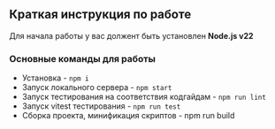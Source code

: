 ## Краткая инструкция по работе
Для начала работы у вас должент быть установлен **Node.js v22** 

### Основные команды для работы
- Установка - `npm i`
- Запуск локального сервера - `npm start`
- Запуск тестирования на соответствия кодгайдам - `npm run lint`
- Запуск vitest тестирования - `npm run test`
- Сборка проекта, минификация скриптов - npm run build
### 

